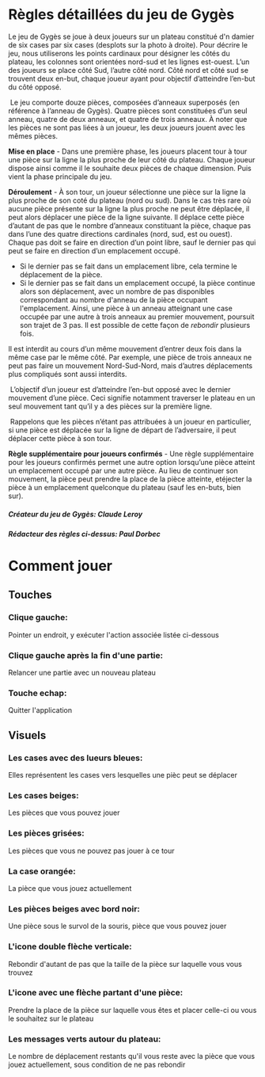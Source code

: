 # Règles détaillées du jeu de Gygès

Le jeu de Gygès se joue à deux joueurs sur un plateau constitué d'n  damier  de  six  cases par  six  cases  (desplots  sur  la  photo  à  droite).  Pour  décrire  le  jeu,  nous utiliserons  les  points  cardinaux  pour  désigner  les  côtés du plateau, les colonnes sont orientées nord-sud et les lignes est-ouest. L’un des joueurs se place côté Sud, l’autre côté nord. Côté nord et côté sud se trouvent deux en-but,  chaque  joueur  ayant  pour  objectif  d’atteindre l’en-but du côté opposé.

&nbsp;Le  jeu  comporte  douze  pièces,  composées d’anneaux  superposés  (en  référence  à  l’anneau de Gygès). Quatre pièces sont constituées d’un seul anneau, quatre de deux anneaux, et quatre de trois anneaux. À noter que les pièces ne sont pas liées à un joueur, les deux joueurs jouent avec les mêmes pièces.


**Mise en place** - Dans une première phase, les joueurs placent tour à tour une pièce sur la ligne la plus proche de leur côté du plateau. Chaque joueur dispose ainsi comme il le souhaite deux pièces de chaque dimension. Puis vient la phase principale du jeu. 


**Déroulement** - À son tour, un joueur sélectionne une pièce sur la ligne la plus proche de son coté du plateau (nord ou sud). Dans le cas très rare où aucune pièce présente sur la ligne la plus proche ne peut être déplacée, il peut alors déplacer une pièce de la ligne suivante. Il  déplace  cette  pièce  d’autant  de  pas  que  le  nombre  d’anneaux  constituant  la  pièce, chaque pas dans l’une des quatre directions cardinales (nord, sud, est ou ouest). Chaque pas doit se faire en direction d’un point libre, sauf le dernier pas qui peut se faire en direction d’un emplacement occupé.
- Si le dernier pas se fait dans un emplacement libre, cela termine le déplacement de la pièce.
- Si le dernier pas se fait dans un emplacement occupé, la pièce continue alors son déplacement, avec un nombre de pas disponibles correspondant au nombre d'anneau de la pièce occupant l'emplacement. Ainsi, une pièce à un anneau atteignant une case occupée par une autre à trois anneaux au premier mouvement, poursuit son trajet de 3 pas. Il est possible de cette façon de *rebondir* plusieurs fois.

Il est interdit au cours d’un même mouvement d’entrer deux fois dans la même case par le même côté. Par exemple, une pièce de trois anneaux ne peut pas faire un mouvement Nord-Sud-Nord, mais d’autres déplacements plus compliqués sont aussi interdits.

&nbsp;L’objectif d’un joueur est d’atteindre l’en-but opposé avec le dernier mouvement d’une pièce. Ceci signifie notamment traverser le plateau en un seul mouvement tant qu’il y a des pièces sur la première ligne.

&nbsp;Rappelons que les pièces n’étant pas attribuées à un joueur en particulier, si une pièce est déplacée sur la ligne de départ de l’adversaire, il peut déplacer cette pièce à son tour.


**Règle supplémentaire pour joueurs confirmés** - Une règle supplémentaire pour les joueurs confirmés permet une autre option lorsqu’une pièce atteint un emplacement occupé par une autre pièce. Au lieu de continuer son mouvement, la pièce peut prendre la place de la pièce atteinte, etéjecter la pièce à un emplacement quelconque du plateau (sauf les en-buts, bien sur).



##### Créateur du jeu de Gygès: Claude Leroy
##### Rédacteur des règles ci-dessus: Paul Dorbec

# Comment jouer
## Touches
### Clique gauche:
Pointer un endroit, y exécuter l'action associée listée ci-dessous

### Clique gauche après la fin d'une partie:
Relancer une partie avec un nouveau plateau

### Touche echap:
Quitter l'application

## Visuels
### Les cases avec des lueurs bleues:
Elles représentent les cases vers lesquelles une pièc peut se déplacer

### Les cases beiges:
Les pièces que vous pouvez jouer

### Les pièces grisées:
Les pièces que vous ne pouvez pas jouer à ce tour

### La case orangée:
La pièce que vous jouez actuellement

### Les pièces beiges avec bord noir:
Une pièce sous le survol de la souris, pièce que vous pouvez jouer

### L'icone double flèche verticale:
Rebondir d'autant de pas que la taille de la pièce sur laquelle vous vous trouvez

### L'icone avec une flèche partant d'une pièce:
Prendre la place de la pièce sur laquelle vous êtes et placer celle-ci ou vous le souhaitez sur le plateau

### Les messages verts autour du plateau:
Le nombre de déplacement restants qu'il vous reste avec la pièce que vous jouez actuellement, sous condition de ne pas rebondir
